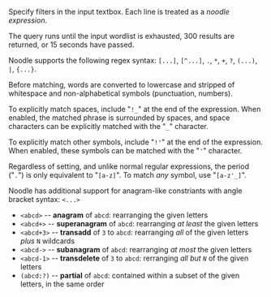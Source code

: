<!-- generated from `pandoc help.md` -->

Specify filters in the input textbox. Each line is treated as a *noodle expression*.

The query runs until the input wordlist is exhausted, 300 results are returned, or 15 seconds have passed.

<!-- If `N` is provided, perform a fuzzy match with up to `N` edits. (NB: consecutive inserts are not allowed) -->

Noodle supports the following regex syntax: `[...]`, `[^...]`, `.`, `*`, `+`, `?`, `(...)`, `|`, `{...}`.

Before matching, words are converted to lowercase and stripped of whitespace and non-alphabetical symbols (punctuation, numbers).

To explicitly match spaces, include "`!_`" at the end of the expression. When enabled, the matched phrase is surrounded by spaces, and space characters can be explicitly matched with the "`_`" character.

To explicitly match other symbols, include "`!'`" at the end of the expression. When enabled, these symbols can be matched with the "`'`" character.

Regardless of setting, and unlike normal regular expressions, the period ("`.`") is only equivalent to "`[a-z]`". To match *any* symbol, use "`[a-z'_]`".

Noodle has additional support for anagram-like constriants with angle bracket syntax: `<...>`

- `<abcd>` -- **anagram** of `abcd`: rearranging the given letters
- `<abcd+>` -- **superanagram** of `abcd`: rearranging *at least* the given letters
- `<abcd+3>` -- **transadd** of `3` to `abcd`: rearranging *all* of the given letters *plus* `N` wildcards
- `<abcd->` -- **subanagram** of `abcd`: rearranging *at most* the given letters
- `<abcd-1>` -- **transdelete** of `3` to `abcd`: rerranging *all but `N`* of the given letters
- `(abcd:?)` -- **partial** of `abcd`: contained within a subset of the given letters, in the same order

<!--
TODO:
- `<abcd:~>` -- **bank**
- `<abcd:+>` -- **superbank**
- `<abcd:->` -- **subbank**
- `(abcd:+2)` -- **add**
- `(abcd:-2)` -- **delete**
- `(abcd:~2)` -- **change**
- `(abcd:~)` -- **substring**
-->
<!-- end help -->
